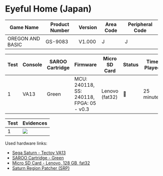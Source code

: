 # Eyeful Home (Japan)

| Game Name        | Product Number | Version | Area Code | Peripheral Code |
| ---------------- | -------------- | ------- | --------- | --------------- |
| OREGON AND BASIC | GS-9083        | V1.000  | J         | J               |

| Test | Console | SAROO Cartridge | Firmware                                 | Micro SD Card  | Status | Time Played |
| ---- | ------- | --------------- | ---------------------------------------- | -------------- | ------ | ----------- |
| 1    | VA13    | Green           | MCU: 240118, SS: 240118, FPGA: 05 - v0.3 | Lenovo (fat32) | :100:  | 25 minutes  |

| Test | Evidences                                                                                        |
| ---- | ------------------------------------------------------------------------------------------------ |
| 1    | [![](https://img.youtube.com/vi/8Ctd2OgHZHo/0.jpg)](https://www.youtube.com/watch?v=8Ctd2OgHZHo) |

Used hardware links:

- [Sega Saturn - Tectoy VA13](../../../../Info/Consoles/VA13/README.md)
- [SAROO Cartridge - Green](../../../../Info/Cartridges/RetroGameParadiseStore/1.32F/README.md)
- [Micro SD Card - Lenovo, 128 GB, fat32](../../../../Info/SdCards/Lenovo/128GB/fat32/README.md)
- [Saturn Region Patcher (SRP)](https://segaxtreme.net/resources/saturn-region-patcher.81/download)
